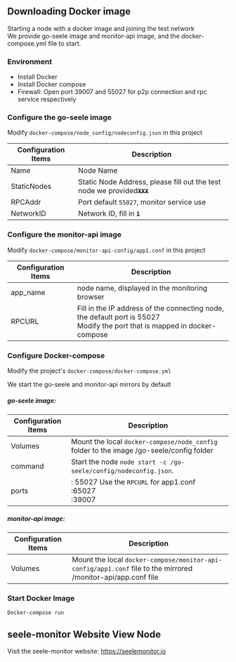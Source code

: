 ## Downloading Docker image

Starting a node with a docker image and joining the test network <br>
We provide go-seele image and monitor-api image, and the docker-compose.yml file to start.

### Environment
- Install Docker  
- Install Docker compose  
- Firewall: Open port 39007 and 55027 for p2p connection and rpc service respectively  
### Configure the go-seele image
Modify `docker-compose/node_config/nodeconfig.json` in this project

| Configuration Items | Description |
| ----------- | --------- |
| Name | Node Name |
StaticNodes | Static Node Address, please fill out the test node we provided<s>**`XXX`**</s> |
| RPCAddr | Port default `55027`, monitor service use | 
| NetworkID | Network ID, fill in **`1`** |

### Configure the monitor-api image
Modify `docker-compose/monitor-api-config/app1.conf` in this project

| Configuration Items | Description |
| ----------- | --------- |
| app_name | node name, displayed in the monitoring browser |
| RPCURL | Fill in the IP address of the connecting node, the default port is 55027 <br> Modify the port that is mapped in docker-compose |

### Configure Docker-compose
Modify the project's `docker-compose/docker-compose.yml`

We start the go-seele and monitor-api mirrors by default

##### go-seele image:

| Configuration Items | Description |
| ----------- | --------- |
Volumes | Mount the local `docker-compose/node_config` folder to the image /go-seele/config folder |
| command | Start the node `node start -c /go-seele/config/nodeconfig.json`. |
| ports | <rpc port>: 55027 Use the `RPCURL` for app1.conf <br> <http port>:65027 <br> <p2p port >:39007|
##### monitor-api image:

| Configuration Items | Description |
| ----------- | --------- |
Volumes | Mount the local `docker-compose/monitor-api-config/app1.conf` file to the mirrored /monitor-api/app.conf file |

### Start Docker Image

```
Docker-compose run
```

## seele-monitor Website View Node
Visit the seele-monitor website: https://seelemonitor.io
